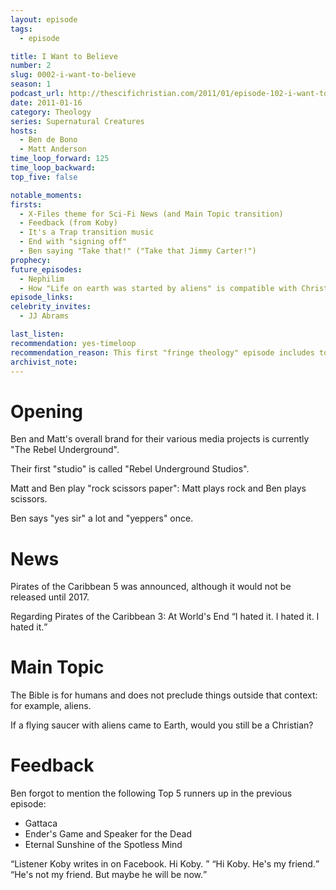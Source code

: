 ```yaml
---
layout: episode
tags:
  - episode

title: I Want to Believe
number: 2
slug: 0002-i-want-to-believe
season: 1
podcast_url: http://thescifichristian.com/2011/01/episode-102-i-want-to-believe/
date: 2011-01-16 
category: Theology
series: Supernatural Creatures
hosts:
  - Ben de Bono
  - Matt Anderson
time_loop_forward: 125
time_loop_backward: 
top_five: false

notable_moments:
firsts: 
  - X-Files theme for Sci-Fi News (and Main Topic transition)
  - Feedback (from Koby)
  - It's a Trap transition music
  - End with "signing off" 
  - Ben saying "Take that!" ("Take that Jimmy Carter!")
prophecy: 
future_episodes: 
  - Nephilim
  - How "Life on earth was started by aliens" is compatible with Christianity
episode_links: 
celebrity_invites:
  - JJ Abrams

last_listen: 
recommendation: yes-timeloop
recommendation_reason: This first "fringe theology" episode includes topics that will be major themes of the podcast, such as the scope of the Bible and what is compatible with Christianity.
archivist_note: 
---
```

# Opening
Ben and Matt's overall brand for their various media projects is currently "The Rebel Underground".

Their first "studio" is called "Rebel Underground Studios".

Matt and Ben play "rock scissors paper": Matt plays rock and Ben plays scissors.

Ben says "yes sir" a lot and "yeppers" once.



# News
Pirates of the Caribbean 5 was announced, although it would not be released until 2017.

<span class="quote-context">Regarding Pirates of the Caribbean 3: At World's End</span>
<q class="ben">I hated it. I hated it. I hated it.</q>



# Main Topic

The Bible is for humans and does not preclude things outside that context: for example, aliens.

If a flying saucer with aliens came to Earth, would you still be a Christian?



# Feedback
Ben forgot to mention the following Top 5 runners up in the previous episode: 
- Gattaca
- Ender's Game and Speaker for the Dead
- Eternal Sunshine of the Spotless Mind

<div class="quote">
<q class="ben">Listener Koby writes in on Facebook. Hi Koby. </q>
<q class="matt">Hi Koby. He's my friend.</q>
<q class="ben">He's not my friend. But maybe he will be now.</q>
</div>